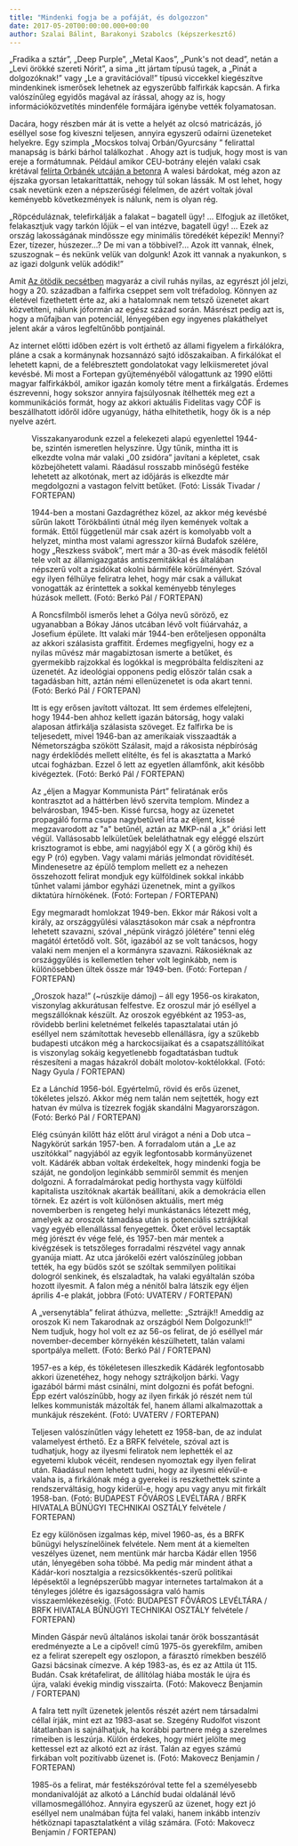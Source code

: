 ```yaml
---
title: "Mindenki fogja be a pofáját, és dolgozzon"
date: 2017-05-20T00:00:00.000+00:00
author: Szalai Bálint, Barakonyi Szabolcs (képszerkesztő)
---
```


„Fradika a sztár”, „Deep Purple”, „Metal Kaos”, „Punk's not dead”, netán a „Levi örökké szereti Nórit”, a sima „itt jártam típusú tagek, a „Pinát a dolgozóknak!” vagy „Le a gravitációval!” típusú viccekkel kiegészítve mindenkinek ismerősek lehetnek az egyszerűbb falfirkák kapcsán. A firka valószínűleg egyidős magával az írással, ahogy az is, hogy információközvetítés mindenféle formájára igénybe vették folyamatosan.

Dacára, hogy részben már át is vette a helyét az olcsó matricázás, jó eséllyel sose fog kiveszni teljesen, annyira egyszerű odaírni üzeneteket helyekre. Egy szimpla „Mocskos tolvaj Orbán/Gyurcsány ” felirattal manapság is bárki bárhol találkozhat . Ahogy azt is tudjuk, hogy most is van ereje a formátumnak. Például amikor CEU-botrány elején valaki csak krétával [felírta Orbánék utcáján a betonra](http://index.hu/mindekozben/poszt/2017/04/11/orban_kapujaig_irtak_a_walesi_bardokat/) A walesi bárdokat, még azon az éjszaka gyorsan letakaríttatták, nehogy túl sokan lássák. M ost lehet, hogy csak nevetünk ezen a népszerűségi félelmen, de azért voltak jóval keményebb következmények is nálunk, nem is olyan rég.

„Röpcéduláznak, telefirkálják a falakat – bagatell ügy! … Elfogjuk az illetőket, felakasztjuk vagy tarkón lőjük – el van intézve, bagatell ügy! … Ezek az ország lakosságának mindössze egy minimális töredékét képezik! Mennyi? Ezer, tízezer, húszezer…? De mi van a többivel?... Azok itt vannak, élnek, szuszognak – és nekünk velük van dolgunk! Azok itt vannak a nyakunkon, s az igazi dolgunk velük adódik!”

Amit [Az ötödik pecsétben](http://dia.jadox.pim.hu/jetspeed/displayXhtml?offset=1&origOffset=-1&docId=662&secId=61849&limit=10&pageSet=1) magyaráz a civil ruhás nyilas, az egyrészt jól jelzi, hogy a 20. században a falfirka cseppet sem volt tréfadolog. Könnyen az életével fizethetett érte az, aki a hatalomnak nem tetsző üzenetet akart közvetíteni, nálunk jóformán az egész század során. Másrészt pedig azt is, hogy a műfajban van potenciál, lényegében egy ingyenes plakáthelyet jelent akár a város legfeltűnőbb pontjainál.

Az internet előtti időben ezért is volt érthető az állami figyelem a firkálókra, pláne a csak a kormánynak hozsannázó sajtó időszakaiban. A firkálókat el lehetett kapni, de a felébresztett gondolatokat vagy lelkiismeretet jóval kevésbé. Mi most a Fortepan gyűjteményéből válogattunk az 1990 előtti magyar falfirkákból, amikor igazán komoly tétre ment a firkálgatás. Érdemes észrevenni, hogy sokszor annyira fajsúlyosnak ítélhették meg ezt a kommunikációs formát, hogy az akkori aktuális Fidelitas vagy CÖF is beszállhatott időről időre ugyanúgy, hátha elhitethetik, hogy ők is a nép nyelve azért.

<figure>
<img src="/images/16805010_0118c093f393ae7cc27238948a5c6b0a_wm.jpg" alt="" />
<figcaption>Visszakanyarodunk ezzel a felekezeti alapú egyenlettel 1944-be, szintén ismeretlen helyszínre. Úgy tűnik, mintha itt is elkezdte volna már valaki „00 zsidóra” javítani a képletet, csak közbejöhetett valami. Ráadásul rosszabb minőségű festéke lehetett az alkotónak, mert az időjárás is elkezdte már megdolgozni a vastagon felvitt betűket. (Fotó: Lissák Tivadar / FORTEPAN)</figcaption>
</figure>

<figure>
<img src="/images/16805020_57607dc83c87879a73cc86b1f036e597_wm.jpg" alt="" />
<figcaption>1944-ben a mostani Gazdagréthez közel, az akkor még kevésbé sűrűn lakott Törökbálinti útnál még ilyen kemények voltak a formák. Ettől függetlenül már csak azért is komolyabb volt a helyzet, mintha most valami agresszor kiírná Budafok szélére, hogy „Reszkess svábok”, mert már a 30-as évek második felétől tele volt az államigazgatás antiszemitákkal és általában népszerű volt a zsidókat okolni bármiféle körülményért. Szóval egy ilyen félhülye feliratra lehet, hogy már csak a vállukat vonogatták az érintettek a sokkal keményebb tényleges húzások mellett. (Fotó: Berkó Pál / FORTEPAN)</figcaption>
</figure>

<figure>
<img src="/images/16805018_737a00c1bfffd1460f16559ca029799e_wm.jpg" alt="" />
<figcaption>A Roncsfilmből ismerős lehet a Gólya nevű söröző, ez ugyanabban a Bókay János utcában lévő volt fiúárvaház, a Josefium épülete. Itt valaki már 1944-ben erőteljesen opponálta az akkori szálasista graffitit. Érdemes megfigyelni, hogy ez a nyilas művész már magabiztosan ismerte a betűket, és gyermekibb rajzokkal és logókkal is megpróbálta feldíszíteni az üzenetét. Az ideológiai opponens pedig először talán csak a tagadásban hitt, aztán némi ellenüzenetet is oda akart tenni. (Fotó: Berkó Pál / FORTEPAN)</figcaption>
</figure>

<figure>
<img src="/images/16805014_300022b39c37fc288d34b513484a70eb_wm.jpg" alt="" />
<figcaption>Itt is egy erősen javított változat. Itt sem érdemes elfelejteni, hogy 1944-ben ahhoz kellett igazán bátorság, hogy valaki alaposan átfirkálja szálasista szöveget. Ez falfirka be is teljesedett, mivel 1946-ban az amerikaiak visszaadták a Németországba szökött Szálasit, majd a rákosista népbíróság nagy érdeklődés mellett elítélte, és fel is akasztatta a Markó utcai fogházban. Ezzel ő lett az egyetlen államfőnk, akit később kivégeztek. (Fotó: Berkó Pál / FORTEPAN)</figcaption>
</figure>

<figure>
<img src="/images/16805024_1164c6f1de725b0a2dd80f819440ab1c_wm.jpg" alt="" />
<figcaption>Az „éljen a Magyar Kommunista Párt” feliratának erős kontrasztot ad a háttérben lévő szervita templom. Mindez a belvárosban, 1945-ben. Kissé furcsa, hogy az üzenetet propagáló forma csupa nagybetűvel írta az éljent, kissé megzavarodott az "a" betűnél, aztán az MKP-nál a „k” óriási lett végül. Vallásosabb lelkületűek beleláthatnak egy eléggé elszúrt krisztogramot is ebbe, ami nagyjából egy X ( a görög khi) és egy P (ró) egyben. Vagy valami máriás jelmondat rövidítését. Mindenesetre az épülő templom mellett ez a nehezen összehozott felirat mondjuk egy külföldinek sokkal inkább tűnhet valami jámbor egyházi üzenetnek, mint a gyilkos diktatúra hírnökének. (Fotó: Fortepan / FORTEPAN)</figcaption>
</figure>

<figure>
<img src="/images/16805026_07ccdb686f24d8bd56fbf5d4c84e2eca_wm.jpg" alt="" />
<figcaption>Egy megmaradt homlokzat 1949-ben. Ekkor már Rákosi volt a király, az országgyűlési választásokon már csak a népfrontra lehetett szavazni, szóval „népünk virágzó jólétére” tenni elég magától értetődő volt. Sőt, igazából az se volt tanácsos, hogy valaki nem menjen el a kormányra szavazni. Rákosiéknak az országgyűlés is kellemetlen teher volt leginkább, nem is különösebben ültek össze már 1949-ben. (Fotó: Fortepan / FORTEPAN)</figcaption>
</figure>

<figure>
<img src="/images/16805028_9cba7b859550e9595ed8adc1e668b399_wm.jpg" alt="" />
<figcaption>„Oroszok haza!” (~rúszkije dámoj) – áll egy 1956-os kirakaton, viszonylag akkurátusan felfestve. Ez oroszul már jó eséllyel a megszállóknak készült. Az oroszok egyébként az 1953-as, rövidebb berlini keletnémet felkelés tapasztalatai után jó eséllyel nem számítottak hevesebb ellenállásra, így a szűkebb budapesti utcákon még a harckocsijaikat és a csapatszállítóikat is viszonylag sokáig kegyetlenebb fogadtatásban tudtuk részesíteni a magas házakról dobált molotov-koktélokkal. (Fotó: Nagy Gyula / FORTEPAN)</figcaption>
</figure>

<figure>
<img src="/images/16805016_5dd95afab514514f42ddddb435f9be3c_wm.jpg" alt="" />
<figcaption>Ez a Lánchíd 1956-ból. Egyértelmű, rövid és erős üzenet, tökéletes jelszó. Akkor még nem talán nem sejtették, hogy ezt hatvan év múlva is tízezrek fogják skandálni Magyarországon. (Fotó: Berkó Pál / FORTEPAN)</figcaption>
</figure>

<figure>
<img src="/images/16805030_5490d7306899914c0530517f7fa014fa_wm.jpg" alt="" />
<figcaption>Elég csúnyán kilőtt ház előtt árul virágot a néni a Dob utca – Nagykörút sarkán 1957-ben. A forradalom után a „Le az uszítókkal” nagyjából az egyik legfontosabb kormányüzenet volt. Kádárék abban voltak érdekeltek, hogy mindenki fogja be száját, ne gondoljon leginkább semmiről semmit és menjen dolgozni. A forradalmárokat pedig horthysta vagy külföldi kapitalista uszítóknak akarták beállítani, akik a demokrácia ellen törnek. Ez azért is volt különösen aktuális, mert még novemberben is rengeteg helyi munkástanács létezett még, amelyek az oroszok támadása után is potenciális sztrájkkal vagy egyéb ellenállással fenyegettek. Őket erővel lecsapták még jórészt év vége felé, és 1957-ben már mentek a kivégzések is tetszőleges forradalmi részvétel vagy annak gyanúja miatt. Az utca járókelői ezért valószínűleg jobban tették, ha egy büdös szót se szóltak semmilyen politikai dologról senkinek, és elszaladtak, ha valaki egyáltalán szóba hozott ilyesmit. A falon még a nénitől balra látszik egy éljen április 4-e plakát, jobbra (Fotó: UVATERV / FORTEPAN)</figcaption>
</figure>

<figure>
<img src="/images/16805012_068c8dfa1721b50855c4de17f13df05a_wm.jpg" alt="" />
<figcaption>A „versenytábla” felirat áthúzva, mellette: „Sztrájk!! Ameddig az oroszok Ki nem Takarodnak az országból Nem Dolgozunk!!” Nem tudjuk, hogy hol volt ez az 56-os felirat, de jó eséllyel már november-december környékén készülhetett, talán valami sportpálya mellett. (Fotó: Berkó Pál / FORTEPAN)</figcaption>
</figure>

<figure>
<img src="/images/16805008_a3512ede63469f02ca345c5522032ef2_wm.jpg" alt="" />
<figcaption>1957-es a kép, és tökéletesen illeszkedik Kádárék legfontosabb akkori üzenetéhez, hogy nehogy sztrájkoljon bárki. Vagy igazából bármi mást csinálni, mint dolgozni és pofát befogni. Épp ezért valószínűbb, hogy az ilyen firkák jó részét nem túl lelkes kommunisták mázolták fel, hanem állami alkalmazottak a munkájuk részeként. (Fotó: UVATERV / FORTEPAN)</figcaption>
</figure>

<figure>
<img src="/images/16805022_3238a496b7c84061b65414b3ce18ad4b_wm.jpg" alt="" />
<figcaption>Teljesen valószínűtlen vágy lehetett ez 1958-ban, de az indulat valamelyest érthető. Ez a BRFK felvétele, szóval azt is tudhatjuk, hogy az ilyesmi feliratok nem lephették el az egyetemi klubok vécéit, rendesen nyomoztak egy ilyen felirat után. Ráadásul nem lehetett tudni, hogy az ilyesmi elévül-e valaha is, a firkálónak még a gyerekei is reszkethettek szinte a rendszerváltásig, hogy kiderül-e, hogy apu vagy anyu mit firkált 1958-ban. (Fotó: BUDAPEST FŐVÁROS LEVÉLTÁRA / BRFK HIVATALA BŰNÜGYI TECHNIKAI OSZTÁLY felvétele / FORTEPAN)</figcaption>
</figure>

<figure>
<img src="/images/16805006_95de3f04af76e563bca1793f45375e7a_wm.jpg" alt="" />
<figcaption>Ez egy különösen izgalmas kép, mivel 1960-as, és a BRFK bűnügyi helyszínelőinek felvétele. Nem ment át a kiemelten veszélyes üzenet, nem mentünk már harcba Kádár ellen 1956 után, lényegében soha többé. Ma pedig már mindent áthat a Kádár-kori nosztalgia a rezsicsökkentés-szerű politikai lépésektől a legnépszerűbb magyar internetes tartalmakon át a tényleges jólétre és igazságosságra való hamis visszaemlékezésekig. (Fotó: BUDAPEST FŐVÁROS LEVÉLTÁRA / BRFK HIVATALA BŰNÜGYI TECHNIKAI OSZTÁLY felvétele / FORTEPAN)</figcaption>
</figure>

<figure>
<img src="/images/16805000_0c65b7f7e0f3369459a80b8efe1536a2_wm.jpg" alt="" />
<figcaption>Minden Gáspár nevű általános iskolai tanár örök bosszantását eredményezte a Le a cipővel! című 1975-ös gyerekfilm, amiben ez a felirat szerepelt egy oszlopon, a fárasztó rímekben beszélő Gazsi bácsinak címezve. A kép 1983-as, és ez az Attila út 115. Budán. Csak krétafelirat, de állítólag hiába mosták le újra és újra, valaki évekig mindig visszaírta. (Fotó: Makovecz Benjamin / FORTEPAN)</figcaption>
</figure>

<figure>
<img src="/images/16805004_84bebbfc27c4c17636bf39c552384a75_wm.jpg" alt="" />
<figcaption>A falra tett nyílt üzenetek jelentős részét azért nem társadalmi céllal írják, mint ezt az 1983-asat se. Szegény Rudolfot viszont látatlanban is sajnálhatjuk, ha korábbi partnere még a szerelmes rímeiben is leszúrja. Külön érdekes, hogy miért jelölte meg kettessel ezt az alkotó ezt az írást. Talán az egyes számú firkában volt pozitívabb üzenet is. (Fotó: Makovecz Benjamin / FORTEPAN)</figcaption>
</figure>

<figure>
<img src="/images/16804998_f6846111e6a7f6f60ebfddebb022aec2_wm.jpg" alt="" />
<figcaption>1985-ös a felirat, már festékszóróval tette fel a személyesebb mondanivalóját az alkotó a Lánchíd budai oldalánál lévő villamosmegállóhoz. Annyira egyszerű az üzenet, hogy ezt jó eséllyel nem unalmában fújta fel valaki, hanem inkább intenzív hétköznapi tapasztalatként a világ számára. (Fotó: Makovecz Benjamin / FORTEPAN)</figcaption>
</figure>
